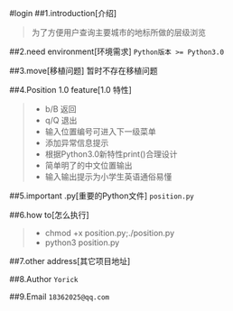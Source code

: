#login
##1.introduction[介绍]
>为了方便用户查询主要城市的地标所做的层级浏览

##2.need environment[环境需求]
`Python版本 >= Python3.0`

##3.move[移植问题]
    暂时不存在移植问题

##4.Position 1.0 feature[1.0 特性]
>* b/B 返回
>* q/Q 退出
>* 输入位置编号可进入下一级菜单
>* 添加异常信息提示
>* 根据Python3.0新特性print()合理设计
>* 简单明了的中文位置输出
>* 输入输出提示为小学生英语通俗易懂

##5.important .py[重要的Python文件]
`position.py`

##6.how to[怎么执行]
>* chmod +x position.py;./position.py
>* python3 position.py

##7.other address[其它项目地址]


##8.Author
`Yorick`

##9.Email
`18362025@qq.com`

